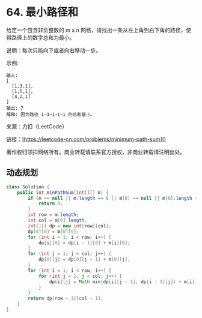 # 64. 最小路径和
给定一个包含非负整数的 m x n 网格，请找出一条从左上角到右下角的路径，使得路径上的数字总和为最小。

说明：每次只能向下或者向右移动一步。

示例:

```
输入:
[
  [1,3,1],
  [1,5,1],
  [4,2,1]
]
输出: 7
解释: 因为路径 1→3→1→1→1 的总和最小。
```

来源：力扣（LeetCode）

链接：[https://leetcode-cn.com/problems/minimum-path-sum]()

著作权归领扣网络所有。商业转载请联系官方授权，非商业转载请注明出处。

## 动态规划

```java
class Solution {
    public int minPathSum(int[][] m) {
        if (m == null || m.length == 0 || m[0] == null || m[0].length == 0) {
            return 0;
        }
        int row = m.length;
        int col = m[0].length;
        int[][] dp = new int[row][col];
        dp[0][0] = m[0][0];
        for (int i = 1; i < row; i++) {
            dp[i][0] = dp[i - 1][0] + m[i][0];
        }
        for (int j = 1; j < col; j++) {
            dp[0][j] = dp[0][j - 1] + m[0][j];
        }
        for (int i = 1; i < row; i++) {
            for (int j = 1; j < col; j++) {
                dp[i][j] = Math.min(dp[i][j - 1], dp[i - 1][j]) + m[i][j];
            }
        }
        return dp[row - 1][col - 1];
    }
}
```